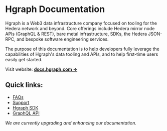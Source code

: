 # Hgraph Documentation

Hgraph is a Web3 data infrastructure company focused on tooling for the Hedera network and beyond. Core offerings include Hedera mirror node APIs (GraphQL & REST), bare metal infrastructure, SDKs, the Hedera JSON-RPC, and bespoke software engineering services.

The purpose of this documentation is to help developers fully leverage the capabilities of Hgraph's data tooling and APIs, and to help first-time users easily get started.

Visit website: **[docs.hgraph.com →](https://docs.hgraph.com)**

## Quick links:
- [FAQs](https://docs.hgraph.com/category/faqs)
- [Support](https://docs.hgraph.com/support)
- [Hgraph SDK](https://docs.hgraph.com/category/hgraph-sdk)
- [GraphQL API](https://docs.hgraph.com/category/graphql-api)

*We are currently upgrading and enhancing our documentation.*